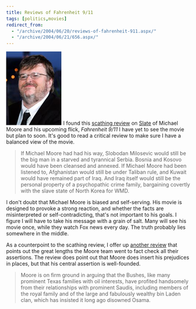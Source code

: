 ```yaml
---
title: Reviews of Fahrenheit 9/11
tags: [politics,movies]
redirect_from:
  - "/archive/2004/06/20/reviews-of-fahrenheit-911.aspx/"
  - "/archive/2004/06/21/656.aspx/"
---
```


![Michael Moore](/images/MichaelMoore.jpg)I found this [scathing
review](http://slate.msn.com/id/2102723/fr/rss/) on
[Slate](http://www.slate.com/) of Michael Moore and his upcoming flick,
*Fahrenheit 9/11* I have yet to see the movie but plan to soon. It's
good to read a critical review to make sure I have a balanced view of
the movie.

> If Michael Moore had had his way, Slobodan Milosevic would still be
> the big man in a starved and tyrannical Serbia. Bosnia and Kosovo
> would have been cleansed and annexed. If Michael Moore had been
> listened to, Afghanistan would still be under Taliban rule, and Kuwait
> would have remained part of Iraq. And Iraq itself would still be the
> personal property of a psychopathic crime family, bargaining covertly
> with the slave state of North Korea for WMD.

I don't doubt that Michael Moore is biased and self-serving. His movie
is designed to provoke a strong reaction, and whether the facts are
misinterpreted or self-contradicting, that's not important to his goals.
I figure I will have to take his message with a grain of salt. Many will
see his movie once, while they watch Fox news every day. The truth
probably lies somewhere in the middle.

As a counterpoint to the scathing review, I offer up [another
review](http://metromix.chicagotribune.com/movies/mmx-0406200376jun20,0,5152811.story?coll=mmx-movies_heds)
that points out the great lengths the Moore team went to fact check all
their assertions. The review does point out that Moore does insert his
prejudices in places, but that his central assertion is well-founded.

> Moore is on firm ground in arguing that the Bushes, like many
> prominent Texas families with oil interests, have profited handsomely
> from their relationships with prominent Saudis, including members of
> the royal family and of the large and fabulously wealthy bin Laden
> clan, which has insisted it long ago disowned Osama.

